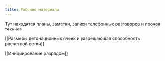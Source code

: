 ```yaml
---
title: Рабочие материалы
---
```

Тут находятся планы, заметки, записи телефонных разговоров и прочая текучка

[[Размеры детонационных ячеек и разрешающая способность расчетной сетки]]

[[Инициирование разрядом]]